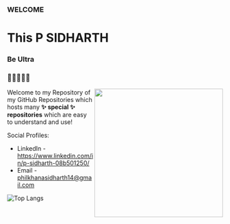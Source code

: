 ### WELCOME
# This P SIDHARTH 

### Be Ultra
### 🧑‍💻👨‍🎓🦚 

<img align="right" width="300" height="300" src="">
Welcome to my Repository of my GitHub Repositories which hosts many <b>✨ special ✨ repositories</b> 
which are easy to understand and use!

Social Profiles: 
  - LinkedIn - https://www.linkedin.com/in/p-sidharth-08b501250/
  - Email    - philkhanasidharth14@gmail.com

 ![Top Langs](https://github-readme-stats.vercel.app/api/top-langs/?username=psidh&hide=asp&langs_count=10&border_radius=32&bg_color=30,e96443,904e95&title_color=ffffff&text_color=ffffff&icon_color=ffffff&java=ffffff)
